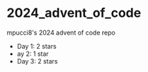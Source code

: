 # 2024_advent_of_code
mpucci8's 2024 advent of code repo

- Day 1: 2 stars
- ay 2: 1 star
- Day 3: 2 stars
